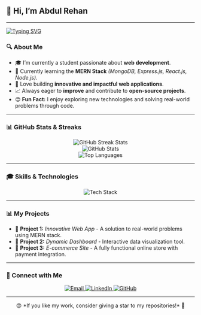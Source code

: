 ## 👋 Hi, I’m Abdul Rehan


---

<a href="https://github.com/abdulrehan17773">
  <img src="https://readme-typing-svg.herokuapp.com?font=Fira+Code&duration=3000&pause=200&center=true&vCenter=true&width=435&lines=Full-Stack+Developer;MERN+Stack+Enthusiast;Problem+Solver" alt="Typing SVG"/>
</a>

### 🔍 About Me
- 🎓 I’m currently a student passionate about **web development**.
- 🚀 Currently learning the **MERN Stack** *(MongoDB, Express.js, React.js, Node.js)*.
- 🌟 Love building **innovative and impactful web applications**.
- 📈 Always eager to **improve** and contribute to **open-source projects**.
- 😊 **Fun Fact:** I enjoy exploring new technologies and solving real-world problems through code.

---

### 📊 GitHub Stats & Streaks
<div align="center">
  <img src="https://github-readme-streak-stats.herokuapp.com/?user=abdulrehan17773&theme=dark&hide_border=true" alt="GitHub Streak Stats"/>
  <br>
  <img src="https://github-readme-stats.vercel.app/api?username=abdulrehan17773&show_icons=true&theme=dark&hide_border=true&count_private=true&include_all_commits=true" alt="GitHub Stats"/>
  <br>
  <img src="https://github-readme-stats.vercel.app/api/top-langs/?username=abdulrehan17773&layout=compact&theme=dark&hide_border=true" alt="Top Languages"/>
</div>

---

### 🎓 Skills & Technologies
<div align="center">
  <img src="https://skillicons.dev/icons?i=html,css,js,nodejs,express,mongodb,react,bootstrap,git,github,vscode" alt="Tech Stack"/>
</div>

---

### 📊 My Projects
- 📅 **Project 1:** *Innovative Web App* - A solution to real-world problems using MERN stack.
- 📆 **Project 2:** *Dynamic Dashboard* - Interactive data visualization tool.
- 📇 **Project 3:** *E-commerce Site* - A fully functional online store with payment integration.

---

### 👤 Connect with Me
<div align="center">
  <a href="mailto:rehanbutt3272@gmail.com">
    <img src="https://img.shields.io/badge/Email-D14836?style=for-the-badge&logo=gmail&logoColor=white" alt="Email"/>
  </a>
  <a href="https://www.linkedin.com/in/abdulrehan17773/">
    <img src="https://img.shields.io/badge/LinkedIn-0077B5?style=for-the-badge&logo=linkedin&logoColor=white" alt="LinkedIn"/>
  </a>
  <a href="https://github.com/abdulrehan17773">
    <img src="https://img.shields.io/badge/GitHub-100000?style=for-the-badge&logo=github&logoColor=white" alt="GitHub"/>
  </a>
</div>

---

<div align="center">
  😍 *If you like my work, consider giving a star to my repositories!* 🌟
</div>
